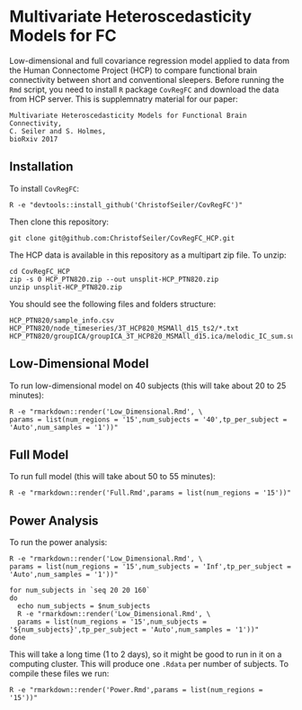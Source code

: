 # Multivariate Heteroscedasticity Models for FC

Low-dimensional and full covariance regression model applied to data from the Human Connectome Project (HCP) to compare functional brain connectivity between short and conventional sleepers. Before running the ``Rmd`` script, you need to install ``R`` package ``CovRegFC`` and download the data from HCP server. This is supplemnatry material for our paper:

```
Multivariate Heteroscedasticity Models for Functional Brain Connectivity,
C. Seiler and S. Holmes,
bioRxiv 2017
```

## Installation

To install ``CovRegFC``:

```
R -e "devtools::install_github('ChristofSeiler/CovRegFC')"
```

Then clone this repository:

```
git clone git@github.com:ChristofSeiler/CovRegFC_HCP.git
```

The HCP data is available in this repository as a multipart zip file. To unzip:

```
cd CovRegFC_HCP
zip -s 0 HCP_PTN820.zip --out unsplit-HCP_PTN820.zip
unzip unsplit-HCP_PTN820.zip
```

You should see the following files and folders structure:

```
HCP_PTN820/sample_info.csv
HCP_PTN820/node_timeseries/3T_HCP820_MSMAll_d15_ts2/*.txt
HCP_PTN820/groupICA/groupICA_3T_HCP820_MSMAll_d15.ica/melodic_IC_sum.sum/*.png
```

## Low-Dimensional Model

To run low-dimensional model on 40 subjects (this will take about 20 to 25 minutes):

```
R -e "rmarkdown::render('Low_Dimensional.Rmd', \
params = list(num_regions = '15',num_subjects = '40',tp_per_subject = 'Auto',num_samples = '1'))"
```

## Full Model

To run full model (this will take about 50 to 55 minutes):

```
R -e "rmarkdown::render('Full.Rmd',params = list(num_regions = '15'))"
```

## Power Analysis

To run the power analysis:

```
R -e "rmarkdown::render('Low_Dimensional.Rmd', \
params = list(num_regions = '15',num_subjects = 'Inf',tp_per_subject = 'Auto',num_samples = '1'))"

for num_subjects in `seq 20 20 160`
do
  echo num_subjects = $num_subjects
  R -e "rmarkdown::render('Low_Dimensional.Rmd', \
  params = list(num_regions = '15',num_subjects = '${num_subjects}',tp_per_subject = 'Auto',num_samples = '1'))"
done
```

This will take a long time (1 to 2 days), so it might be good to run in it on a computing cluster. This will produce one ``.Rdata`` per number of subjects. To compile these files we run:

```
R -e "rmarkdown::render('Power.Rmd',params = list(num_regions = '15'))"
```
